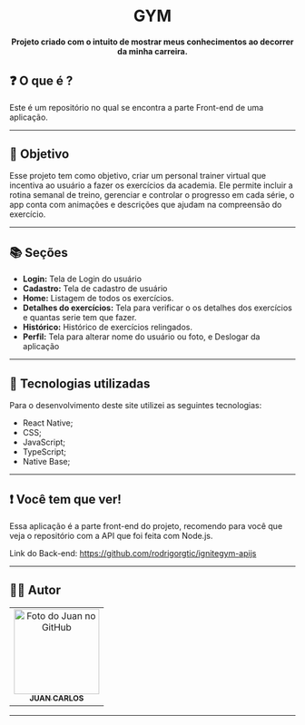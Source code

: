 <h1 align="center">
  <br>GYM
</h1>

<h4 align="center">
  Projeto criado com o intuito de mostrar meus conhecimentos ao decorrer da minha carreira.
</h4>



## ❓ O que é ?

Este é um repositório no qual se encontra a parte Front-end de uma aplicação.

<hr>

## 🎯 Objetivo

Esse projeto tem como objetivo, criar um personal trainer virtual que incentiva ao usuário a fazer os exercícios da academia. Ele permite incluir a rotina semanal de treino, gerenciar e controlar o progresso em cada série, o app conta com animações e descrições que ajudam na compreensão do exercício.

<hr>

## 📚 Seções
- **Login:** Tela de Login do usuário
- **Cadastro:** Tela de cadastro de usuário
- **Home:** Listagem de todos os exercícios.
- **Detalhes do exercícios:** Tela para verificar o os detalhes dos exercícios e quantas serie tem que fazer.
- **Histórico:** Histórico de exercícios relingados.
- **Perfil:** Tela para alterar nome do usuário ou foto, e Deslogar da aplicação

---

## 💼 Tecnologias utilizadas
Para o desenvolvimento deste site utilizei as seguintes tecnologias:

- React Native;
- CSS;
- JavaScript;
- TypeScript;
- Native Base;

---
## ❗ Você tem que ver!

Essa aplicação é a parte front-end do projeto, recomendo para você que veja o repositório com a API que foi feita com Node.js.

Link do Back-end: https://github.com/rodrigorgtic/ignitegym-apijs
<hr>

## 👨‍💻 Autor<br>
<table>
  <tr>
    <td align="center">
      <a href="https://github.com/JuanCarllos13">
        <img src="https://github.com/JuanCarllos13.png" width="150px;" height="150px" alt="Foto do Juan no GitHub"/><br>
        <sub>
          <b>JUAN CARLOS</b>
        </sub>
      </a>
    </td>
  </tr>
</table>
</table>
<hr>

